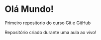# Olá Mundo!
 Primeiro repositorio do curso Git e GitHub

 Repositório criado durante uma aula ao vivo!
